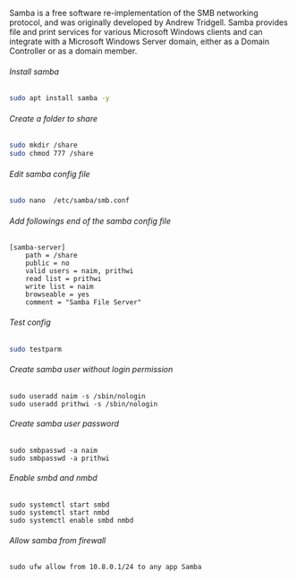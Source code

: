 Samba is a free software re-implementation of the SMB networking protocol, and was originally developed by Andrew Tridgell. Samba provides file and print services for various Microsoft Windows clients and can integrate with a Microsoft Windows Server domain, either as a Domain Controller or as a domain member.


###### Install samba

```bash
sudo apt install samba -y
```

###### Create a folder to share
```bash
sudo mkdir /share
sudo chmod 777 /share
```

###### Edit samba config file
```bash
sudo nano  /etc/samba/smb.conf
```

###### Add followings end of the samba config file
```config
[samba-server]
	path = /share
	public = no
	valid users = naim, prithwi
	read list = prithwi
	write list = naim
	browseable = yes
	comment = "Samba File Server"
```

###### Test config
```bash
sudo testparm
```

###### Create samba user without login permission
```
sudo useradd naim -s /sbin/nologin
sudo useradd prithwi -s /sbin/nologin
```

###### Create samba user password
```
sudo smbpasswd -a naim
sudo smbpasswd -a prithwi
```

###### Enable smbd and nmbd
```
sudo systemctl start smbd
sudo systemctl start nmbd
sudo systemctl enable smbd nmbd
```

###### Allow samba from firewall
```
sudo ufw allow from 10.8.0.1/24 to any app Samba
```

